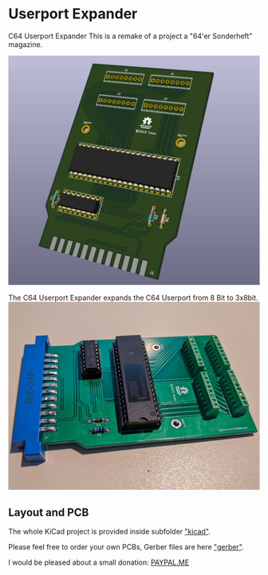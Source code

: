 # Userport Expander
C64 Userport Expander
This is a remake of a project a "64'er Sonderheft" magazine.

![3d Picture](images/userport_expander.png)

The C64 Userport Expander expands the C64 Userport from 8 Bit to 3x8bit.
![real Picture](images/IMG_20200216_150418.jpg)

## Layout and PCB
The whole KiCad project is provided inside subfolder ["kicad"](./kicad).

Please feel free to order your own PCBs, Gerber files are here ["gerber"](./kicad/gerber).

I would be pleased about a small donation: [PAYPAL.ME](https://www.paypal.me/RobertGrasboeck)
